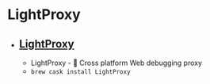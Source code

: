 # LightProxy
- [LightProxy](https://alibaba.github.io/lightproxy/)
  - 
  - LightProxy - 💎 Cross platform Web debugging proxy
  - `brew cask install LightProxy`
